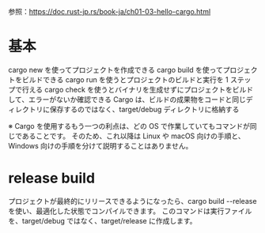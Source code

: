 参照：https://doc.rust-jp.rs/book-ja/ch01-03-hello-cargo.html

# 基本

cargo new を使ってプロジェクトを作成できる
cargo build を使ってプロジェクトをビルドできる
cargo run を使うとプロジェクトのビルドと実行を 1 ステップで行える
cargo check を使うとバイナリを生成せずにプロジェクトをビルドして、エラーがないか確認できる
Cargo は、ビルドの成果物をコードと同じディレクトリに保存するのではなく、target/debug ディレクトリに格納する

※ Cargo を使用するもう一つの利点は、どの OS で作業していてもコマンドが同じであることです。 そのため、これ以降は Linux や macOS 向けの手順と、Windows 向けの手順を分けて説明することはありません。

# release build

プロジェクトが最終的にリリースできるようになったら、cargo build --release を使い、最適化した状態でコンパイルできます。
このコマンドは実行ファイルを、target/debug ではなく、target/release に作成します。
